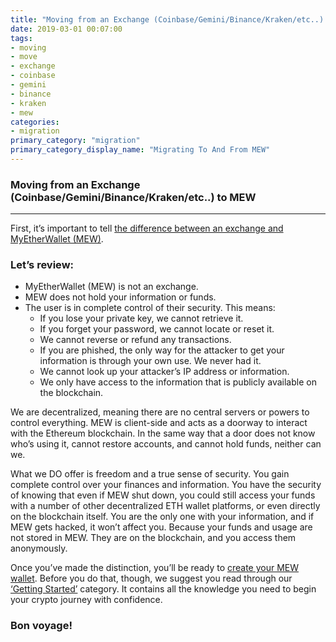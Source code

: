 ```yaml
---
title: "Moving from an Exchange (Coinbase/Gemini/Binance/Kraken/etc..) to MEW"
date: 2019-03-01 00:07:00
tags:
- moving
- move
- exchange
- coinbase
- gemini
- binance
- kraken
- mew
categories:
- migration
primary_category: "migration"
primary_category_display_name: "Migrating To And From MEW"
---
```


### Moving from an Exchange (Coinbase/Gemini/Binance/Kraken/etc..) to MEW
***

First, it’s important to tell [the difference between an exchange and MyEtherWallet (MEW)](). 

### Let’s review:

* MyEtherWallet (MEW) is not an exchange.
* MEW does not hold your information or funds. 
* The user is in complete control of their security. This means:
    * If you lose your private key, we cannot retrieve it. 
    * If you forget your password, we cannot locate or reset it.
    * We cannot reverse or refund any transactions. 
    * If you are phished, the only way for the attacker to get your information is through your own use. We never had it.
    * We cannot look up your attacker’s IP address or information.
    * We only have access to the information that is publicly available on the blockchain.

We are decentralized, meaning there are no central servers or powers to control everything. MEW is client-side and acts as a doorway to interact with the Ethereum blockchain. In the same way that a door does not know who’s using it, cannot restore accounts, and cannot hold funds, neither can we.

What we DO offer is freedom and a true sense of security. You gain complete control over your finances and information. You have the security of knowing that even if MEW shut down, you could still access your funds with a number of other decentralized ETH wallet platforms, or even directly on the blockchain itself. You are the only one with your information, and if MEW gets hacked, it won’t affect you. Because your funds and usage are not stored in MEW. They are on the blockchain, and you access them anonymously. 

Once you’ve made the distinction, you’ll be ready to [create your MEW wallet](). Before you do that, though, we suggest you read through our [‘Getting Started’]() category. It contains all the knowledge you need to begin your crypto journey with confidence. 

### Bon voyage!
